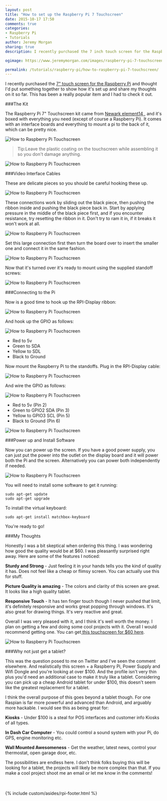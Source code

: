 ```yaml
---
layout: post
title: "How to set up the Raspberry Pi 7 Touchscreen"
date: 2015-10-17 17:50
comments: true
categories:
- Raspberry Pi
- Tutorials
author: Jeremy Morgan
sharing: true
description: I recently purchased the 7 inch touch screen for the Raspberry Pi and thought I'd put something together to show how it's set up and share my thoughts on it so far. This has been a really popular item and I had to check it out.

ogimage: https://www.jeremymorgan.com/images/raspberry-pi-7-touchscreen/how-to-raspberry-pi-7-touchscreen-og.jpg

permalink: /tutorials/raspberry-pi/how-to-raspberry-pi-7-touchscreen/
---
```

I recently purchased the [7" touch screen for the Raspberry Pi](http://www.element14.com/community/docs/DOC-78156/l/raspberry-pi-7-touchscreen-display) and thought I'd put something together to show how it's set up and share my thoughts on it so far. This has been a really popular item and I had to check it out.

<!-- more -->
###The Kit

The Raspberry Pi 7" Touchscreen kit came from [ Newark element14 ](http://www.newark.com), and it's boxed with everything you need (except of course a Raspberry Pi). It comes with an interface boards and everything to mount a pi to the back of it, which can be pretty nice.

![How to Raspberry Pi Touchscreen](/images/raspberry-pi-7-touchscreen/how-to-raspberry-pi-7-touchscreen-01.jpg)

>Tip:Leave the plastic coating on the touchscreen while assembling it so you don't damage anything.

![How to Raspberry Pi Touchscreen](/images/raspberry-pi-7-touchscreen/how-to-raspberry-pi-7-touchscreen-02.jpg)

###Video Interface Cables

These are delicate pieces so you should be careful hooking these up.

![How to Raspberry Pi Touchscreen](/images/raspberry-pi-7-touchscreen/how-to-raspberry-pi-7-touchscreen-03.jpg)

These connections work by sliding out the black piece, then pushing the ribbon inside and pushing the black piece back in. Start by applying pressure in the middle of the black piece first, and if you encounter resistance, try resetting the ribbon in it. Don't try to ram it in, if it breaks it won't work at all.

![How to Raspberry Pi Touchscreen](/images/raspberry-pi-7-touchscreen/how-to-raspberry-pi-7-touchscreen-04.jpg)

Set this large connection first then turn the board over to insert the smaller one and connect it in the same fashion.

![How to Raspberry Pi Touchscreen](/images/raspberry-pi-7-touchscreen/how-to-raspberry-pi-7-touchscreen-05.jpg)

Now that it's turned over it's ready to mount using the supplied standoff screws:

![How to Raspberry Pi Touchscreen](/images/raspberry-pi-7-touchscreen/how-to-raspberry-pi-7-touchscreen-06.jpg)

###Connecting to the Pi

Now is a good time to hook up the RPI-Display ribbon:

![How to Raspberry Pi Touchscreen](/images/raspberry-pi-7-touchscreen/how-to-raspberry-pi-7-touchscreen-07.jpg)

And hook up the GPIO as follows:

![How to Raspberry Pi Touchscreen](/images/raspberry-pi-7-touchscreen/how-to-raspberry-pi-7-touchscreen-08.jpg)

- Red to 5v
- Green to SDA
- Yellow to SDL
- Black to Ground

Now mount the Raspberry Pi to the standoffs. Plug in the RPI-Display cable:

![How to Raspberry Pi Touchscreen](/images/raspberry-pi-7-touchscreen/how-to-raspberry-pi-7-touchscreen-09.jpg)

And wire the GPIO as follows:

![How to Raspberry Pi Touchscreen](/images/raspberry-pi-7-touchscreen/how-to-raspberry-pi-7-touchscreen-10.jpg)

- Red to 5v (Pin 2)
- Green to GPIO2 SDA (Pin 3)
- Yellow to GPIO3 SCL (Pin 5)
- Black to Ground (Pin 6)

![How to Raspberry Pi Touchscreen](/images/raspberry-pi-7-touchscreen/how-to-raspberry-pi-7-touchscreen-11.jpg)

###Power up and Install Software

Now you can power up the screen. If you have a good power supply, you can just put the power into the outlet on the display board and it will power both the Pi and the screen. Alternatively you can power both independently if needed.

![How to Raspberry Pi Touchscreen](/images/raspberry-pi-7-touchscreen/how-to-raspberry-pi-7-touchscreen-12.jpg)

You will need to install some software to get it running:

```
sudo apt-get update
sudo apt-get upgrade
```

To install the virtual keyboard:

```
sudo apt-get install matchbox-keyboard
```

You're ready to go!

###My Thoughts

Honestly I was a bit skeptical when ordering this thing. I was wondering how good the quality would be at $60. I was pleasantly surprised right away. Here are some of the features I noticed:

**Sturdy and Strong** - Just feeling it in your hands tells you the kind of quality it has. Does not feel like a cheap or flimsy screen. You can actually use this for stuff.

**Picture Quality is amazing** - The colors and clarity of this screen are great. It looks like a high quality tablet.

**Responsive Touch** - It has ten finger touch though I never pushed that limit, it's definitely responsive and works great popping through windows. It's also great for drawing things. It's very reactive and great.

Overall I was very pleased with it, and I think it's well worth the money. I plan on getting a few and doing some cool projects with it. Overall I would recommend getting one. You can get[ this touchscreen for $60 here](http://www.element14.com/community/docs/DOC-78156/l/raspberry-pi-7-touchscreen-display).

![How to Raspberry Pi Touchscreen](/images/raspberry-pi-7-touchscreen/how-to-raspberry-pi-7-touchscreen-13.jpg)

###Why not just get a tablet?

This was the question posed to me on Twitter and I've seen the comment elsewhere. And realistically this screen + a Raspberry Pi, Power Supply and Wifi Dongle and you're looking at over $100. And the profile isn't very thin plus you'd need an additional case to make it truly like a tablet. Considering you can pick up a cheap Android tablet for under $100, this doesn't seem like the greatest replacement for a tablet.

I think the overall purpose of this goes beyond a tablet though. For one Raspian is far more powerful and advanced than Android, and arguably more hackable. I would see this as being great for:

**Kiosks** - Under $100 is a steal for POS interfaces and customer info Kiosks of all types.

**In Dash Car Computer** - You could control a sound system with your Pi, do GPS, engine monitoring etc.

**Wall Mounted Awesomeness** - Get the weather, latest news, control your thermostat, open garage door, etc.

The possibilities are endless here. I don't think folks buying this will be looking for a tablet, the projects will likely be more complex than that. If you make a cool project shoot me an email or let me know in the comments!

<br />
<br />
{% include custom/asides/rpi-footer.html %}